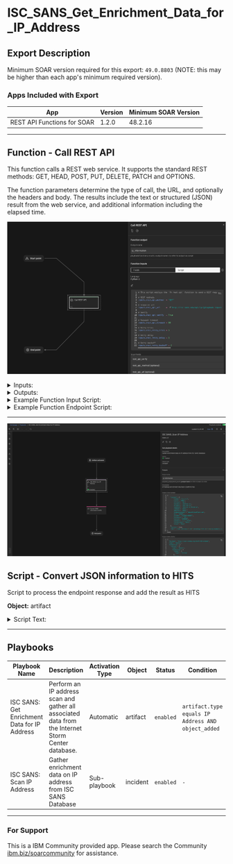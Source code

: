 <!--
  This README.md is generated by running:
  "resilient-sdk docgen -e <list of export paths>"

  This file was generated with resilient-sdk v51.0.1.0.695

  It is best edited using a Text Editor with a Markdown Previewer. VS Code
  is a good example. Checkout https://guides.github.com/features/mastering-markdown/
  for tips on writing with Markdown

  All fields followed by "::CHANGE_ME::"" should be manually edited

  If you make manual edits and run docgen again, a .bak file will be created

  Store any screenshots in the "doc/screenshots" directory and reference them like:
  ![screenshot: screenshot_1](./screenshots/screenshot_1.png)

  NOTE: If your app is available in the container-format only, there is no need to mention the integration server in this readme.
-->

# ISC_SANS_Get_Enrichment_Data_for_IP_Address

 ## Export Description

Minimum SOAR version required for this export: `49.0.8803` (NOTE: this may be higher than each app's minimum required version).

### Apps Included with Export
| App | Version | Minimum SOAR Version |
| --- | ------- | -------------------- |
| REST API Functions for SOAR | 1.2.0 | 48.2.16 |
 
 ---

## Function - Call REST API
This function calls a REST web service. It supports the standard REST methods: GET, HEAD, POST, PUT, DELETE, PATCH and OPTIONS.

The function parameters determine the type of call, the URL, and optionally the headers and body. The results include the text or structured (JSON) result from the web service, and additional information including the elapsed time.

<p align="center">
<img src=".././doc/screenshots/fn_rest_api.png" />
</p>


<details><summary>Inputs:</summary>
<p>

| Name | Type | Required | Example | Tooltip |
| ---- | :--: | :------: | ------- | ------- |
| `rest_api_headers` | `textarea` | No | `-` | - |
| `rest_api_method` | `select` | No | `-` | - |
| `rest_api_timeout` | `number` | No | `-` | - |
| `rest_api_url` | `text` | No | `-` | - |
| `rest_api_verify` | `boolean` | Yes | `-` | Verify SSL certificate |
| `rest_retry_backoff` | `number` | No | `3` | Multiplier applied to delay between attempts. Default: `1` (no backoff). Matches `backoff` parameter of retry.api.retry_call https://github.com/eSAMTrade/retry#retry_call |
| `rest_retry_delay` | `number` | No | `3` | Initial delay between attempts. Default: `1`. Matches `delay` parameter of retry.api.retry_call https://github.com/eSAMTrade/retry#retry_call |
| `rest_retry_tries` | `number` | No | `3` | The maximum number of attempts. Default: `1` (no retry). Use `-1` for unlimited retries.  Matches `tries` parameter of `retry.api.

</p>
</details>

<details><summary>Outputs:</summary>
<p>

> **NOTE:** This example might be in JSON format, but `results` is a Python Dictionary on the SOAR platform.

```python
{
    "content": {
        "number": "1.1.1.1",
        "count": "9903",
        "attacks": "49",
        "maxdate": "2024-02-15",
        "mindate": "2021-09-29",
        "updated": "2024-02-16 04:06:44",
        "comment": "None",
        "maxrisk": "None",
        "asabusecontact": "abuse@cloudflare.com",
        "as": "13335",
        "asname": "CLOUDFLARENET",
        "ascountry": "US",
        "assize": "2500608",
        "network": "1.1.1.0/24",
        "threatfeeds": "None",
        "alexa": "None"
    },
    "success": true,
    "raw": "<?xml version=\"1.0\" encoding=\"UTF-8\"?>\n<ip><number>1.1.1.1</number><count>9903</count><attacks>49</attacks><maxdate>2024-02-15</maxdate><mindate>2021-09-29</mindate><updated>2024-02-16 04:06:44</updated><comment></comment><maxrisk></maxrisk><asabusecontact>abuse@cloudflare.com</asabusecontact><as>13335</as><asname>CLOUDFLARENET</asname><ascountry>US</ascountry><assize>2500608</assize><network>1.1.1.0/24</network><threatfeeds><mastodon><lastseen>2024-02-16</lastseen><firstseen>2023-07-13</firstseen></mastodon><openresolver><lastseen>2024-02-15</lastseen><firstseen>2022-02-04</firstseen></openresolver></threatfeeds><alexa><lastrank>4585</lastrank><domains>2</domains><firstseen>2015-12-29</firstseen><lastseen>2015-12-29</lastseen><hostname>null.scientificamerican.com</hostname></alexa></ip>"
}
```

</p>
</details>

<details><summary>Example Function Input Script:</summary>
<p>

```python
# This script employs the `fn_rest_api` function to send a REST request to the SANS endpoint, using the value from the artifact if the artifact is an IP address.

# REST methods
inputs.rest_api_method  = "GET"

# Endpoint url
inputs.rest_api_url     =  f"http://isc.sans.edu/api/ip/{playbook.inputs.ip_address}"

# Verify 
inputs.rest_api_verify  = True

# Request timeout
inputs.rest_api_timeout = 60

# Retry tries
inputs.rest_retry_tries = 5

# Retry delay
inputs.rest_retry_delay = 5

# Retry backoff
inputs.rest_retry_backoff = 2
```

</p>
</details>

<details><summary>Example Function Endpoint Script:</summary>
<p>

```python
import xml.etree.ElementTree as ET

IP_INFO_UNAVAILABLE_TEMPLATE = {
  "as" : '0',
  "assize"  : '0',
  "count"   : "None",
  "attacks" : "None",
  "maxdate" : "None",
  "mindate" : "None",
  "updated" : "None",
  "comment" : "None",
  "maxrisk" : "None",
  "network" : "None",
  "asname"  : "not routed",
  "ascountry" : "XX",
  "asabusecontact" : "None"}

json_intel, success = {}, True

# Converting response to a XML Tree
raw_response = playbook.functions.results.ip_information.content.text

# Converting response from XML to JSON
for each_tag in ET.fromstring(raw_response):
    
    # Skipping process if the number tag has no value
    if each_tag.tag == "number" and not each_tag.text:
        success = False
        break

    # Certain tags tend to have nested values, these are flattened and added to `json_intel`
    if each_tag.tag in ["threatfeed", "ssh", "weblogs"]:
        json_intel = {}
        for sub_tag in each_tag:
            json_intel[f"{each_tag.tag} {sub_tag.tag}"] = sub_tag.text

    # Otherwise tag and it's value is directly added
    else:
        json_intel[each_tag.tag]  = str(each_tag.text)

if success:
    success = False
    for key in IP_INFO_UNAVAILABLE_TEMPLATE:
        if json_intel[key] != IP_INFO_UNAVAILABLE_TEMPLATE[key]:
            success = True
            break


playbook.results = {
    "content" : json_intel,
    "success" : success,
    "raw" : raw_response
}

```

</p>
</details>

---


<p align="center">
<img src=".././doc/screenshots/pb_sans_isc_scan_ip.png" />
</p>


## Script - Convert JSON information to HITS
Script to process the endpoint response and add the result as HITS

**Object:** artifact

<details><summary>Script Text:</summary>
<p>

```python
import xml.etree.ElementTree as ET


def compile_section_by_dtype(value, name):
    """
    Complies received information into HIT Cards. The information can have varied datatype. This function
    automatically detects the data type and formats the information suitable for a SOAR artifact. The result
    is returned as a dictionary representing the subsection with its name, data type, and converted
    value (if applicable).

    Args:
    ----
        value (str): The value to be categorized into a specific data type.
        name  (str): The name or identifier for the subsection.

    Returns:
    -------
        dict: A dictionary representing the subsection with the following keys:
            - "name"  : The name or identifier passed as the 'name' parameter.
            - "type"  : The determined data type of the 'value' (either "string," "uri," or "number").
            - "value" : The 'value' converted to the appropriate data type (int for numbers).
    """
    info_type = "string"

    # if "http" found, the string is classified as an URL
    if "http" in value:
        info_type = "uri"

    # detects if the given string is a number
    elif value.isdigit():
        info_type = "number"
        value = int(value)

    # format required for a HIT card to compile within an artifact
    subsection = {
        "name"  : name,
        "type"  : info_type,
        "value" : value
    }
    return subsection


def dedup_section(section):
    """
    An HIT card exclusively accommodates distinct entries and cannot exhibit information in a nested
    structure. Consequently, data is condensed and organized within the HIT card. To prevent 
    redundancies, this function is employed to attach an index number to the names of recurring
    entries, ensuring their uniqueness

    Args:
    ----
        section (dict): The section to be de-duplicated

    Returns:
    -------
        dict : Similar dictionary with de-duplicated "name" value
    """
    unique_keys = {}
    for idx, each_item in enumerate(section):
        if each_item["name"] not in unique_keys:
            unique_keys[each_item["name"]] = 0
        else:
            unique_keys[each_item["name"]] += 1
            section[idx]["name"] = section[idx]["name"] + str(unique_keys[each_item["name"]])
    return section


def create_hits(success, response):
  """
  Wrapper function that creates a HIT. Dpendin on the result being returned from the sub-playbook
  this function uses `dedup_section` and `compile_section_by_dtype` functions to format the json results
  in the format required for HIT creation
  
  Args:
  -----
      success  (bool): Valid response returned
      response (dict): Response returned from the sub-playbook
  
  Returns:
  -------
      None
  """
    intel = []
    if success:
        for attribute in response:
            intel.append(compile_section_by_dtype(response[attribute], attribute))
        artifact.addHit("ISC SANS IP Information:", dedup_section(intel))

create_hits(playbook.subplaybooks.results.ip_information.success, playbook.subplaybooks.results.ip_information.content)

```

</p>
</details>

---

## Playbooks
| Playbook Name | Description | Activation Type | Object | Status | Condition |  Revision | 
| ------------- | ----------- | --------------- | ------ | ------ | --------- |  -------- | 
| ISC SANS: Get Enrichment Data for IP Address | Perform an IP address scan and gather all associated data from the Internet Storm Center database. | Automatic | artifact | `enabled` | `artifact.type equals IP Address AND object_added` |  #55 | 
| ISC SANS: Scan IP Address | Gather enrichment data on IP address from ISC SANS Database | Sub-playbook | incident | `enabled` | `-` |  #39 | 

---







 
### For Support
This is a IBM Community provided app. Please search the Community [ibm.biz/soarcommunity](https://ibm.biz/soarcommunity) for assistance.
